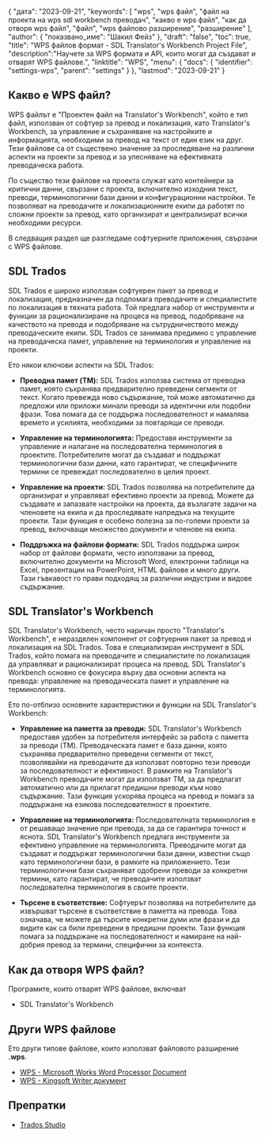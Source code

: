 {
"дата": "2023-09-21",
  "keywords": [
"wps",
"wps файл",
"файл на проекта на wps sdl workbench преводач",
"какво е wps файл",
"как да отворя wps файл",
"файл",
"wps файлово разширение",
"разширение"
],
  "author": {
"показвано_име": "Шакил Фейз"
},
"draft": "false",
"toc": true,
"title": "WPS файлов формат - SDL Translator's Workbench Project File",
  "description":"Научете за WPS формата и API, които могат да създават и отварят WPS файлове.",
  "linktitle": "WPS",
  "menu": {
    "docs": {
      "identifier": "settings-wps",
      "parent": "settings"
}
},
"lastmod": "2023-09-21"
}

## Какво е WPS файл?

WPS файлът е "Проектен файл на Translator's Workbench", който е тип файл, използван от софтуер за превод и локализация, като Translator's Workbench, за управление и съхраняване на настройките и информацията, необходими за превод на текст от един език на друг. Тези файлове са от съществено значение за проследяване на различни аспекти на проекти за превод и за улесняване на ефективната преводаческа работа.

По същество тези файлове на проекта служат като контейнери за критични данни, свързани с проекта, включително изходния текст, преводи, терминологични бази данни и конфигурационни настройки. Те позволяват на преводачите и локализационните екипи да работят по сложни проекти за превод, като организират и централизират всички необходими ресурси.

В следващия раздел ще разгледаме софтуерните приложения, свързани с WPS файлове.

## SDL Trados

SDL Trados е широко използван софтуерен пакет за превод и локализация, предназначен да подпомага преводачите и специалистите по локализация в тяхната работа. Той предлага набор от инструменти и функции за рационализиране на процеса на превод, подобряване на качеството на превода и подобряване на сътрудничеството между преводаческите екипи. SDL Trados се занимава предимно с управление на преводаческа памет, управление на терминология и управление на проекти.

Ето някои ключови аспекти на SDL Trados:

- **Преводна памет (TM):** SDL Trados използва система от преводна памет, която съхранява предварително преведени сегменти от текст. Когато превежда ново съдържание, той може автоматично да предложи или приложи минали преводи за идентични или подобни фрази. Това помага да се поддържа последователност и намалява времето и усилията, необходими за повтарящи се преводи.

- **Управление на терминологията:** Предоставя инструменти за управление и налагане на последователна терминология в проектите. Потребителите могат да създават и поддържат терминологични бази данни, като гарантират, че специфичните термини се превеждат последователно в целия проект.

- **Управление на проекти:** SDL Trados позволява на потребителите да организират и управляват ефективно проекти за превод. Можете да създавате и запазвате настройки на проекта, да възлагате задачи на членовете на екипа и да проследявате напредъка на текущите проекти. Тази функция е особено полезна за по-големи проекти за превод, включващи множество документи и членове на екипа.

- **Поддръжка на файлови формати:** SDL Trados поддържа широк набор от файлови формати, често използвани за превод, включително документи на Microsoft Word, електронни таблици на Excel, презентации на PowerPoint, HTML файлове и много други. Тази гъвкавост го прави подходящ за различни индустрии и видове съдържание.

## SDL Translator's Workbench

SDL Translator's Workbench, често наричан просто "Translator's Workbench", е неразделен компонент от софтуерния пакет за превод и локализация на SDL Trados. Това е специализиран инструмент в SDL Trados, който помага на преводачите и специалистите по локализация да управляват и рационализират процеса на превод. SDL Translator's Workbench основно се фокусира върху два основни аспекта на превода: управление на преводаческата памет и управление на терминологията.

Ето по-отблизо основните характеристики и функции на SDL Translator's Workbench:

- **Управление на паметта за преводи:** SDL Translator's Workbench предоставя удобен за потребителя интерфейс за работа с паметта за преводи (TM). Преводаческата памет е база данни, която съхранява предварително преведени сегменти от текст, позволявайки на преводачите да използват повторно тези преводи за последователност и ефективност. В рамките на Translator's Workbench преводачите могат да използват TM, за да предлагат автоматично или да прилагат предишни преводи към ново съдържание. Тази функция ускорява процеса на превод и помага за поддържане на езикова последователност в проектите.

- **Управление на терминологията:** Последователната терминология е от решаващо значение при превода, за да се гарантира точност и яснота. SDL Translator's Workbench предлага инструменти за ефективно управление на терминологията. Преводачите могат да създават и поддържат терминологични бази данни, известни също като терминологични бази, в рамките на приложението. Тези терминологични бази съхраняват одобрени преводи за конкретни термини, като гарантират, че преводачите използват последователна терминология в своите проекти.

- **Търсене в съответствие:** Софтуерът позволява на потребителите да извършват търсене в съответствие в паметта на превода. Това означава, че можете да търсите конкретни думи или фрази и да видите как са били преведени в предишни проекти. Тази функция помага за поддържане на последователност и намиране на най-добрия превод за термини, специфични за контекста.

## Как да отворя WPS файл?

Програмите, които отварят WPS файлове, включват

- SDL Translator's Workbench

## Други WPS файлове

Ето други типове файлове, които използват файловото разширение **.wps**.

- [WPS - Microsoft Works Word Processor Document](/bg/word-processing/wps/)
- [WPS - Kingsoft Writer документ](/bg/word-processing/wps-kingsoft/)

## Препратки
* [Trados Studio](https://en.wikipedia.org/wiki/Trados_Studio)
